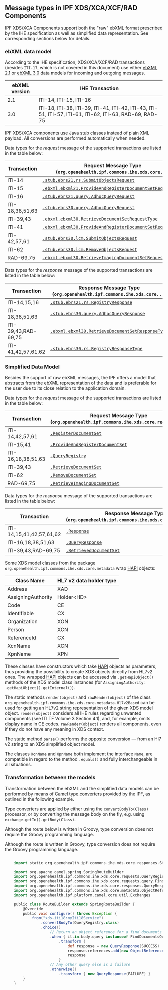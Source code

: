## Message types in IPF XDS/XCA/XCF/RAD Components

IPF XDS/XCA Components support both the "raw" ebXML format prescribed by the IHE specification as well as simplified data representation.
See corresponding sections below for details.

### ebXML data model

According to the IHE specification, XDS/XCA/XCF/RAD transactions (besides `ITI-17`, which is not covered in this document)
use either [ebXML 2.1](http://www.oasis-open.org/committees/regrep/documents/2.1/) or
[ebXML 3.0](http://www.oasis-open.org/committees/regrep/documents/3.0/) data models for incoming and outgoing messages.

| ebXML version | IHE Transaction
|---------------|-----------------------------------------------------
| 2.1           | ITI-14, ITI-15, ITI-16
| 3.0           | ITI-18, ITI-38, ITI-39, ITI-41, ITI-42, ITI-43, ITI-51, ITI-57, ITI-61, ITI-62, ITI-63, RAD-69, RAD-75

IPF XDS/XCA components use Java stub classes instead of plain XML payload. All conversions are performed automatically when needed.


Data types for the *request* message of the supported transactions are listed in the table below:

| Transaction      | Request Message Type (`org.openehealth.ipf.commons.ihe.xds.core...`)
|------------------|--------------------------------------------------------------------------------------------------
| ITI-14 	       | [`.stub.ebrs21.rs.SubmitObjectsRequest`](../apidocs/org/openehealth/ipf/commons/ihe/xds/core/stub/ebrs21/rs/SubmitObjectsRequest.html)
| ITI-15 	       | [`.ebxml.ebxml21.ProvideAndRegisterDocumentSetRequestType`](../apidocs/org/openehealth/ipf/commons/ihe/xds/core/ebxml/ebxml21/ProvideAndRegisterDocumentSetRequestType.html)
| ITI-16 	       | [`.stub.ebrs21.query.AdhocQueryRequest`](../apidocs/org/openehealth/ipf/commons/ihe/xds/core/stub/ebrs21/query/AdhocQueryRequest.html)
| ITI-18,38,51,63  | [`.stub.ebrs30.query.AdhocQueryRequest`](../apidocs/org/openehealth/ipf/commons/ihe/xds/core/stub/ebrs30/query/AdhocQueryRequest.html)
| ITI-39,43 	   | [`.ebxml.ebxml30.RetrieveDocumentSetRequestType`](../apidocs/org/openehealth/ipf/commons/ihe/xds/core/ebxml/ebxml30/RetrieveDocumentSetRequestType.html)
| ITI-41 	       | [`.ebxml.ebxml30.ProvideAndRegisterDocumentSetRequestType`](../apidocs/org/openehealth/ipf/commons/ihe/xds/core/ebxml/ebxml30/ProvideAndRegisterDocumentSetRequestType.html)
| ITI-42,57,61 	   | [`.stub.ebrs30.lcm.SubmitObjectsRequest`](../apidocs/org/openehealth/ipf/commons/ihe/xds/core/stub/ebrs30/lcm/SubmitObjectsRequest.html)
| ITI-62 	       | [`.stub.ebrs30.lcm.RemoveObjectsRequest`](../apidocs/org/openehealth/ipf/commons/ihe/xds/core/stub/ebrs30/lcm/RemoveObjectsRequest.html)
| RAD-69,75 	   | [`.ebxml.ebxml30.RetrieveImagingDocumentSetRequestType`](../apidocs/org/openehealth/ipf/commons/ihe/xds/core/ebxml/ebxml30/RetrieveImagingDocumentSetRequestType.html)


Data types for the *response* message of the supported transactions are listed in the table below:

| Transaction         | Response Message Type (`org.openehealth.ipf.commons.ihe.xds.core...`)
|---------------------|--------------------------------------------------------------------------------------------------
| ITI-14,15,16        | [`.stub.ebrs21.rs.RegistryResponse`](../apidocs/org/openehealth/ipf/commons/ihe/xds/core/stub/ebrs21/rs/RegistryResponse.html)
| ITI-18,38,51,63     | [`.stub.ebrs30.query.AdhocQueryResponse`](../apidocs/org/openehealth/ipf/commons/ihe/xds/core/stub/ebrs30/query/AdhocQueryResponse.html)
| ITI-39,43,RAD-69,75 | [`.ebxml.ebxml30.RetrieveDocumentSetResponseType`](../apidocs/org/openehealth/ipf/commons/ihe/xds/core/ebxml/ebxml30/RetrieveDocumentSetResponseType.html)
| ITI-41,42,57,61,62  | [`.stub.ebrs30.rs.RegistryResponseType`](../apidocs/org/openehealth/ipf/commons/ihe/xds/core/stub/ebrs30/rs/RegistryResponseType.html)


### Simplified Data Model

Besides the support of raw ebXML messages, the IPF offers a model that abstracts from the ebXML representation of the data
and is preferable for the user due to its close relation to the application domain.

Data types for the *request* message of the supported transactions are listed in the table below:

| Transaction        | Request Message Type (`org.openehealth.ipf.commons.ihe.xds.core.requests...`)
|--------------------|--------------------------------------------------------------------------------------------------
| ITI-14,42,57,61    | [`.RegisterDocumentSet`](../apidocs/org/openehealth/ipf/commons/ihe/xds/core/requests/RegisterDocumentSet.html)
| ITI-15,41          | [`.ProvideAndRegisterDocumentSet`](../apidocs/org/openehealth/ipf/commons/ihe/xds/core/requests/ProvideAndRegisterDocumentSet.html)
| ITI-16,18,38,51,63 | [`.QueryRegistry`](../apidocs/org/openehealth/ipf/commons/ihe/xds/core/requests/QueryRegistry.html)
| ITI-39,43 	     | [`.RetrieveDocumentSet`](../apidocs/org/openehealth/ipf/commons/ihe/xds/core/requests/RetrieveDocumentSet.html)
| ITI-62 	         | [`.RemoveDocumentSet`](../apidocs/org/openehealth/ipf/commons/ihe/xds/core/requests/RemoveDocumentSet.html)
| RAD-69,75 	     | [`.RetrieveImagingDocumentSet`](../apidocs/org/openehealth/ipf/commons/ihe/xds/core/requests/RetrieveImagingDocumentSet.html)

Data types for the *response* message of the supported transactions are listed in the table below:

| Transaction              | Response Message Type (`org.openehealth.ipf.commons.ihe.xds.core.responses...`)
|--------------------------|--------------------------------------------------------------------------------------------------
| ITI-14,15,41,42,57,61,62 | [`.Response`](../apidocs/org/openehealth/ipf/commons/ihe/xds/core/responses/Response.html)
| ITI-16,18,38,51,63       | [`.QueryResponse`](../apidocs/org/openehealth/ipf/commons/ihe/xds/core/responses/QueryResponse.html)
| ITI-39,43,RAD-69,75      | [`.RetrievedDocumentSet`](../staging/apidocs/org/openehealth/ipf/commons/ihe/xds/core/responses/RetrievedDocumentSet.html)

Some XDS model classes from the package `org.openehealth.ipf.commons.ihe.xds.core.metadata` wrap [HAPI] objects:

| Class Name         | HL7 v2 data holder type
|--------------------|------------------------------
| Address            | XAD
| AssigningAuthority | Holder&lt;HD&gt;
| Code               | CE
| Identifiable       | CX
| Organization       | XON
| Person             | XCN
| ReferenceId        | CX
| XcnName            | XCN
| XpnName            | XPN

These classes have constructors which take [HAPI] objects as parameters, thus providing the possibility to create XDS objects
directly from HL7v2 ones. The wrapped [HAPI] objects can be accessed via `.getHapiObject()` methods of the XDS model class instances
(for `AssigningAuthority`: `.getHapiObject().getInternal()`).

The static methods `render(object)` and `rawRender(object)` of the class `org.openehealth.ipf.commons.ihe.xds.core.metadata.Hl7v2Based`
can be used for getting an HL7v2 string representation of the given XDS model object.
`render(object)` considers all IHE rules regarding unwanted components (see ITI TF Volume 3 Section 4.1), and, for example,
omits display name in CE codes. `rawRender(object)` renders all components, even if they do not have any meaning in XDS context.

The static method `parse()` performs the opposite conversion — from an Hl7 v2 string to an XDS simplified object model.

The classes `XcnName` and `XpnName` both implement the interface `Name`, are compatible in regard to the method `.equals()`
and fully interchangeable in all situations.


### Transformation between the models

Transformation between the ebXML and the simplified data models can be performed by means of
[Camel type converters](http://camel.apache.org/type-converter.html) provided by the IPF, as outlined in the following example.

Type converters are applied by either using the `convertBodyTo(Class)` processor, or by converting the message body on the fly,
e.g. using `exchange.getIn().getBody(Class)`.

Although the route below is written in Groovy, type conversion does not require the Groovy programming language.

Although the route is written in Groovy, type conversion does not require the Groovy programming language.

```groovy

    import static org.openehealth.ipf.commons.ihe.xds.core.responses.Status.*

    import org.apache.camel.spring.SpringRouteBuilder
    import org.openehealth.ipf.commons.ihe.xds.core.requests.QueryRegistry
    import org.openehealth.ipf.commons.ihe.xds.core.requests.query.FindDocumentsQuery
    import org.openehealth.ipf.commons.ihe.xds.core.responses.QueryResponse
    import org.openehealth.ipf.commons.ihe.xds.core.metadata.ObjectReference
    import org.openehealth.ipf.platform.camel.core.util.Exchanges

    public class RouteBuilder extends SpringRouteBuilder {
        @Override
        public void configure() throws Exception {
            from("xds-iti18:myIti18Service")
                .convertBodyTo(QueryRegistry.class)
                .choice()
                    // Return an object reference for a find documents query
                    .when { it.in.body.query instanceof FindDocumentsQuery }
                        .transform {
                            def response = new QueryResponse(SUCCESS)
                            response.references.add(new ObjectReference('document01'))
                            response
                        }
                    // Any other query else is a failure
                    .otherwise()
                        .transform { new QueryResponse(FAILURE) }
        }
    }

```

[HAPI]: http://hl7api.sourceforge.net